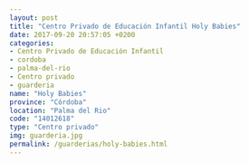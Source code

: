 ```yaml
---
layout: post
title: "Centro Privado de Educación Infantil Holy Babies"
date: 2017-09-20 20:57:05 +0200
categories:
- Centro Privado de Educación Infantil
- cordoba
- palma-del-rio
- Centro privado
- guarderia
name: "Holy Babies"
province: "Córdoba"
location: "Palma del Rio"
code: "14012618"
type: "Centro privado"
img: guarderia.jpg
permalink: /guarderias/holy-babies.html
---
```

